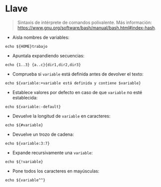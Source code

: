 # Llave

> Sintaxis de intérprete de comandos polivalente.
> Más información: <https://www.gnu.org/software/bash/manual/bash.html#index-hash>.

- Aisla nombres de variables:

`echo ${HOME}trabajo`

- Apuntala expandiendo secuencias:

`echo {1..3} {a..c}{dir1,dir2,dir3}`

- Comprueba si `variable` está definida antes de devolver el texto:

`echo ${variable:+variable está definida y contiene $variable}`

- Establece valores por defecto en caso de que `variable` no esté establecida:

`echo ${variable:-default}`

- Devuelve la longitud de `variable` en caracteres:

`echo ${#variable}`

- Devuelve un trozo de cadena:

`echo ${variable:3:7}`

- Expande recursivamente una `variable`:

`echo ${!variable}`

- Pone todos los caracteres en mayúsculas:

`echo ${variable^^}`
